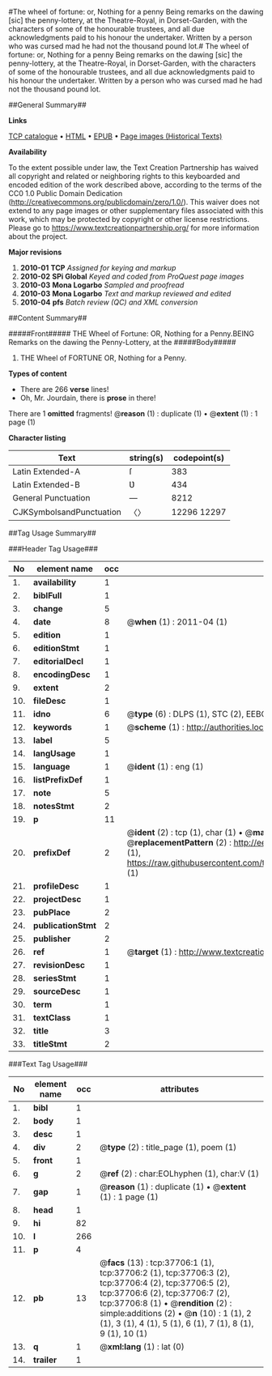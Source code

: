 #The wheel of fortune: or, Nothing for a penny Being remarks on the dawing [sic] the penny-lottery, at the Theatre-Royal, in Dorset-Garden, with the characters of some of the honourable trustees, and all due acknowledgments paid to his honour the undertaker. Written by a person who was cursed mad he had not the thousand pound lot.#
The wheel of fortune: or, Nothing for a penny Being remarks on the dawing [sic] the penny-lottery, at the Theatre-Royal, in Dorset-Garden, with the characters of some of the honourable trustees, and all due acknowledgments paid to his honour the undertaker. Written by a person who was cursed mad he had not the thousand pound lot.

##General Summary##

**Links**

[TCP catalogue](http://www.ota.ox.ac.uk/tcp/)  • 
[HTML](http://tei.it.ox.ac.uk/tcp/Texts-HTML/free/A65/A65616.html)  • 
[EPUB](http://tei.it.ox.ac.uk/tcp/Texts-EPUB/free/A65/A65616.epub) • 
[Page images (Historical Texts)](https://historicaltexts.jisc.ac.uk/eebo-99833231e)

**Availability**

To the extent possible under law, the Text Creation Partnership has waived all copyright and related or neighboring rights to this keyboarded and encoded edition of the work described above, according to the terms of the CC0 1.0 Public Domain Dedication (http://creativecommons.org/publicdomain/zero/1.0/). This waiver does not extend to any page images or other supplementary files associated with this work, which may be protected by copyright or other license restrictions. Please go to https://www.textcreationpartnership.org/ for more information about the project.

**Major revisions**

1. __2010-01__ __TCP__ *Assigned for keying and markup*
1. __2010-02__ __SPi Global__ *Keyed and coded from ProQuest page images*
1. __2010-03__ __Mona Logarbo__ *Sampled and proofread*
1. __2010-03__ __Mona Logarbo__ *Text and markup reviewed and edited*
1. __2010-04__ __pfs__ *Batch review (QC) and XML conversion*

##Content Summary##

#####Front#####
THE Wheel of Fortune: OR, Nothing for a Penny.BEING Remarks on the dawing the Penny-Lottery, at the 
#####Body#####

1. THE Wheel of FORTUNE OR, Nothing for a Penny.

**Types of content**

  * There are 266 **verse** lines!
  * Oh, Mr. Jourdain, there is **prose** in there!

There are 1 **omitted** fragments! 
 @__reason__ (1) : duplicate (1)  •  @__extent__ (1) : 1 page (1)

**Character listing**


|Text|string(s)|codepoint(s)|
|---|---|---|
|Latin Extended-A|ſ|383|
|Latin Extended-B|Ʋ|434|
|General Punctuation|—|8212|
|CJKSymbolsandPunctuation|〈〉|12296 12297|

##Tag Usage Summary##

###Header Tag Usage###

|No|element name|occ|attributes|
|---|---|---|---|
|1.|__availability__|1||
|2.|__biblFull__|1||
|3.|__change__|5||
|4.|__date__|8| @__when__ (1) : 2011-04 (1)|
|5.|__edition__|1||
|6.|__editionStmt__|1||
|7.|__editorialDecl__|1||
|8.|__encodingDesc__|1||
|9.|__extent__|2||
|10.|__fileDesc__|1||
|11.|__idno__|6| @__type__ (6) : DLPS (1), STC (2), EEBO-CITATION (1), PROQUEST (1), VID (1)|
|12.|__keywords__|1| @__scheme__ (1) : http://authorities.loc.gov/ (1)|
|13.|__label__|5||
|14.|__langUsage__|1||
|15.|__language__|1| @__ident__ (1) : eng (1)|
|16.|__listPrefixDef__|1||
|17.|__note__|5||
|18.|__notesStmt__|2||
|19.|__p__|11||
|20.|__prefixDef__|2| @__ident__ (2) : tcp (1), char (1)  •  @__matchPattern__ (2) : ([0-9\-]+):([0-9IVX]+) (1), (.+) (1)  •  @__replacementPattern__ (2) : http://eebo.chadwyck.com/downloadtiff?vid=$1&page=$2 (1), https://raw.githubusercontent.com/textcreationpartnership/Texts/master/tcpchars.xml#$1 (1)|
|21.|__profileDesc__|1||
|22.|__projectDesc__|1||
|23.|__pubPlace__|2||
|24.|__publicationStmt__|2||
|25.|__publisher__|2||
|26.|__ref__|1| @__target__ (1) : http://www.textcreationpartnership.org/docs/. (1)|
|27.|__revisionDesc__|1||
|28.|__seriesStmt__|1||
|29.|__sourceDesc__|1||
|30.|__term__|1||
|31.|__textClass__|1||
|32.|__title__|3||
|33.|__titleStmt__|2||


###Text Tag Usage###

|No|element name|occ|attributes|
|---|---|---|---|
|1.|__bibl__|1||
|2.|__body__|1||
|3.|__desc__|1||
|4.|__div__|2| @__type__ (2) : title_page (1), poem (1)|
|5.|__front__|1||
|6.|__g__|2| @__ref__ (2) : char:EOLhyphen (1), char:V (1)|
|7.|__gap__|1| @__reason__ (1) : duplicate (1)  •  @__extent__ (1) : 1 page (1)|
|8.|__head__|1||
|9.|__hi__|82||
|10.|__l__|266||
|11.|__p__|4||
|12.|__pb__|13| @__facs__ (13) : tcp:37706:1 (1), tcp:37706:2 (1), tcp:37706:3 (2), tcp:37706:4 (2), tcp:37706:5 (2), tcp:37706:6 (2), tcp:37706:7 (2), tcp:37706:8 (1)  •  @__rendition__ (2) : simple:additions (2)  •  @__n__ (10) : 1 (1), 2 (1), 3 (1), 4 (1), 5 (1), 6 (1), 7 (1), 8 (1), 9 (1), 10 (1)|
|13.|__q__|1| @__xml:lang__ (1) : lat (0)|
|14.|__trailer__|1||
